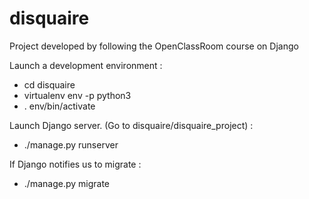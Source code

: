 # disquaire

Project developed by following the OpenClassRoom course on Django

Launch a development environment :
 - cd disquaire
 - virtualenv env -p python3
 - . env/bin/activate

Launch Django server. (Go to disquaire/disquaire_project) :
 - ./manage.py runserver

If Django notifies us to migrate :
 - ./manage.py migrate